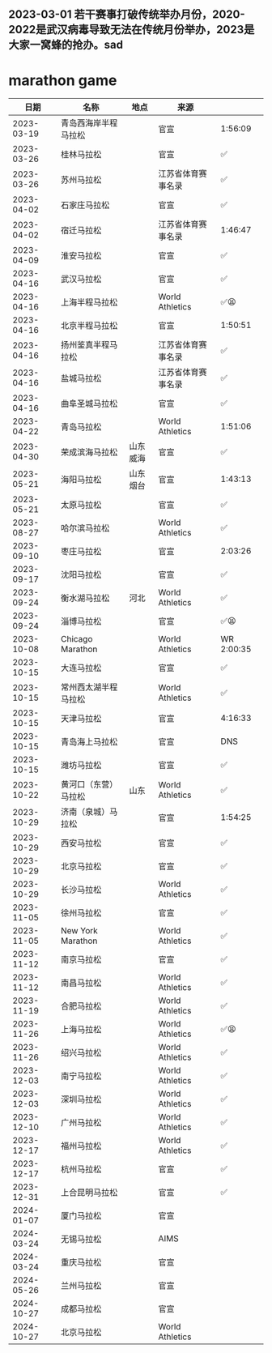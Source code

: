 ## 2023-03-01 若干赛事打破传统举办月份，2020-2022是武汉病毒导致无法在传统月份举办，2023是大家一窝蜂的抢办。sad

# marathon game

| 日期       | 名称                       | 地点       | 来源                |    |
| ---------- | -------------------------- | ---------- | ------------------- | -- |
| 2023-03-19 | 青岛西海岸半程马拉松       |            | 官宣                | 1:56:09 |
| 2023-03-26 | 桂林马拉松                 |            | 官宣                | ✅ |
| 2023-03-26 | 苏州马拉松                 |            | 江苏省体育赛事名录  | ✅ |
| 2023-04-02 | 石家庄马拉松               |            | 官宣                | ✅ |
| 2023-04-02 | 宿迁马拉松                 |            | 江苏省体育赛事名录  | 1:46:47 |
| 2023-04-09 | 淮安马拉松                 |            | 官宣                | ✅ |
| 2023-04-16 | 武汉马拉松                 |            | 官宣                | ✅ |
| 2023-04-16 | 上海半程马拉松             |            | World Athletics     | ✅😫 |
| 2023-04-16 | 北京半程马拉松             |            | 官宣                | 1:50:51 |
| 2023-04-16 | 扬州鉴真半程马拉松         |            | 江苏省体育赛事名录  | ✅ |
| 2023-04-16 | 盐城马拉松                 |            | 江苏省体育赛事名录  | ✅ |
| 2023-04-16 | 曲阜圣城马拉松             |            | 官宣                | ✅ |
| 2023-04-22 | 青岛马拉松                 |            | World Athletics     | 1:51:06 |
| 2023-04-30 | 荣成滨海马拉松             | 山东威海  | 官宣                | ✅ |
| 2023-05-21 | 海阳马拉松                 | 山东烟台  | 官宣                | 1:43:13 |
| 2023-05-21 | 太原马拉松                 |            | 官宣                | ✅ |
| 2023-08-27 | 哈尔滨马拉松               |            | World Athletics     | ✅ |
| 2023-09-10 | 枣庄马拉松                 |            | 官宣                | 2:03:26 |
| 2023-09-17 | 沈阳马拉松                 |            | 官宣                | ✅ |
| 2023-09-24 | 衡水湖马拉松               | 河北       | World Athletics     | ✅ |
| 2023-09-24 | 淄博马拉松                 |            | 官宣                | ✅😫 |
| 2023-10-08 | Chicago Marathon           |            | World Athletics     | WR 2:00:35 |
| 2023-10-15 | 大连马拉松                 |            | 官宣                | ✅ |
| 2023-10-15 | 常州西太湖半程马拉松       |            | World Athletics     | ✅ |
| 2023-10-15 | 天津马拉松                 |            | 官宣                | 4:16:33 |
| 2023-10-15 | 青岛海上马拉松             |            | 官宣                | DNS |
| 2023-10-15 | 潍坊马拉松                 |            | 官宣                | ✅ |
| 2023-10-22 | 黄河口（东营）马拉松       | 山东       | World Athletics     | ✅ |
| 2023-10-29 | 济南（泉城）马拉松         |            | 官宣                | 1:54:25 |
| 2023-10-29 | 西安马拉松                 |            | 官宣                | ✅ |
| 2023-10-29 | 北京马拉松                 |            | 官宣                | ✅ |
| 2023-10-29 | 长沙马拉松                 |            | World Athletics     | ✅ |
| 2023-11-05 | 徐州马拉松                 |            | 官宣                | ✅ |
| 2023-11-05 | New York Marathon          |            | World Athletics     | ✅ |
| 2023-11-12 | 南京马拉松                 |            | 官宣                | ✅ |
| 2023-11-12 | 南昌马拉松                 |            | World Athletics     | ✅ |
| 2023-11-19 | 合肥马拉松                 |            | World Athletics     | ✅ |
| 2023-11-26 | 上海马拉松                 |            | World Athletics     | ✅😫 |
| 2023-11-26 | 绍兴马拉松                 |            | World Athletics     | ✅ |
| 2023-12-03 | 南宁马拉松                 |            | World Athletics     | ✅ |
| 2023-12-03 | 深圳马拉松                 |            | World Athletics     | ✅ |
| 2023-12-10 | 广州马拉松                 |            | World Athletics     | ✅ |
| 2023-12-17 | 福州马拉松                 |            | World Athletics     | ✅ |
| 2023-12-17 | 杭州马拉松                 |            | 官宣                | ✅ |
| 2023-12-31 | 上合昆明马拉松             |            | 官宣                | ✅ |
| 2024-01-07 | 厦门马拉松                 |            | 官宣                |
| 2024-03-24 | 无锡马拉松                 |            | AIMS                |
| 2024-03-24 | 重庆马拉松                 |            | 官宣                |
| 2024-05-26 | 兰州马拉松                 |            | 官宣                |
| 2024-10-27 | 成都马拉松                 |            | 官宣                |
| 2024-10-27 | 北京马拉松                 |            | World Athletics     |


